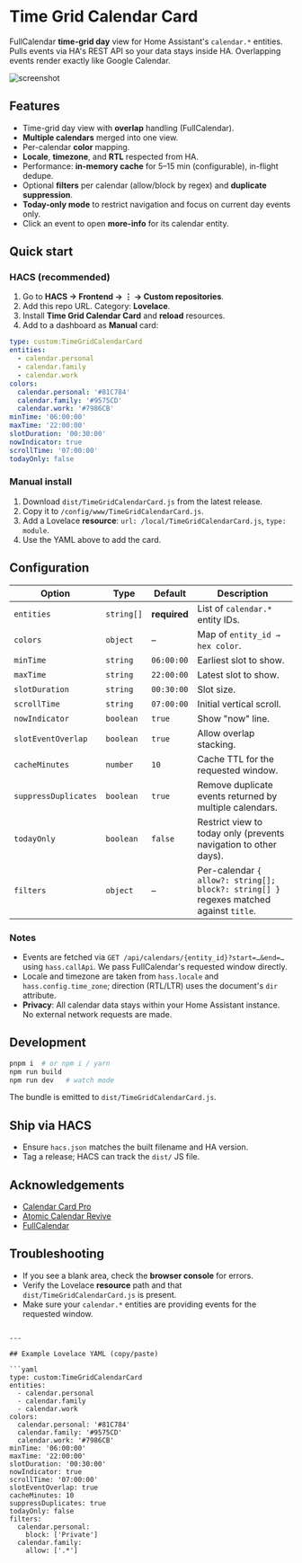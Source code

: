 # Time Grid Calendar Card

FullCalendar **time-grid day** view for Home Assistant's `calendar.*` entities. Pulls events via HA's REST API so your data stays inside HA. Overlapping events render exactly like Google Calendar.

![screenshot](./docs/screenshot.png)

## Features
- Time-grid day view with **overlap** handling (FullCalendar).
- **Multiple calendars** merged into one view.
- Per-calendar **color** mapping.
- **Locale**, **timezone**, and **RTL** respected from HA.
- Performance: **in-memory cache** for 5–15 min (configurable), in-flight dedupe.
- Optional **filters** per calendar (allow/block by regex) and **duplicate suppression**.
- **Today-only mode** to restrict navigation and focus on current day events only.
- Click an event to open **more-info** for its calendar entity.

## Quick start

### HACS (recommended)
1. Go to **HACS → Frontend → ⋮ → Custom repositories**.
2. Add this repo URL. Category: **Lovelace**.
3. Install **Time Grid Calendar Card** and **reload** resources.
4. Add to a dashboard as **Manual** card:

```yaml
type: custom:TimeGridCalendarCard
entities:
  - calendar.personal
  - calendar.family
  - calendar.work
colors:
  calendar.personal: '#81C784'
  calendar.family: '#9575CD'
  calendar.work: '#7986CB'
minTime: '06:00:00'
maxTime: '22:00:00'
slotDuration: '00:30:00'
nowIndicator: true
scrollTime: '07:00:00'
todayOnly: false
```

### Manual install

1. Download `dist/TimeGridCalendarCard.js` from the latest release.
2. Copy it to `/config/www/TimeGridCalendarCard.js`.
3. Add a Lovelace **resource**: `url: /local/TimeGridCalendarCard.js`, `type: module`.
4. Use the YAML above to add the card.

## Configuration

| Option               | Type       | Default      | Description                                                                            |
| -------------------- | ---------- | ------------ | -------------------------------------------------------------------------------------- |
| `entities`           | `string[]` | **required** | List of `calendar.*` entity IDs.                                                       |
| `colors`             | `object`   | –            | Map of `entity_id → hex color`.                                                        |
| `minTime`            | `string`   | `06:00:00`   | Earliest slot to show.                                                                 |
| `maxTime`            | `string`   | `22:00:00`   | Latest slot to show.                                                                   |
| `slotDuration`       | `string`   | `00:30:00`   | Slot size.                                                                             |
| `scrollTime`         | `string`   | `07:00:00`   | Initial vertical scroll.                                                               |
| `nowIndicator`       | `boolean`  | `true`       | Show "now" line.                                                                       |
| `slotEventOverlap`   | `boolean`  | `true`       | Allow overlap stacking.                                                                |
| `cacheMinutes`       | `number`   | `10`         | Cache TTL for the requested window.                                                    |
| `suppressDuplicates` | `boolean`  | `true`       | Remove duplicate events returned by multiple calendars.                                |
| `todayOnly`          | `boolean`  | `false`      | Restrict view to today only (prevents navigation to other days).                       |
| `filters`            | `object`   | –            | Per-calendar `{ allow?: string[]; block?: string[] }` regexes matched against `title`. |

### Notes

- Events are fetched via `GET /api/calendars/{entity_id}?start=…&end=…` using `hass.callApi`. We pass FullCalendar's requested window directly.
- Locale and timezone are taken from `hass.locale` and `hass.config.time_zone`; direction (RTL/LTR) uses the document's `dir` attribute.
- **Privacy**: All calendar data stays within your Home Assistant instance. No external network requests are made.

## Development

```bash
pnpm i  # or npm i / yarn
npm run build
npm run dev   # watch mode
```

The bundle is emitted to `dist/TimeGridCalendarCard.js`.

## Ship via HACS

- Ensure `hacs.json` matches the built filename and HA version.
- Tag a release; HACS can track the `dist/` JS file.

## Acknowledgements

- [Calendar Card Pro](https://github.com/alexpfau/calendar-card-pro)
- [Atomic Calendar Revive](https://github.com/totaldebug/atomic-calendar-revive)
- [FullCalendar](https://fullcalendar.io/)

## Troubleshooting

- If you see a blank area, check the **browser console** for errors.
- Verify the Lovelace **resource** path and that `dist/TimeGridCalendarCard.js` is present.
- Make sure your `calendar.*` entities are providing events for the requested window.

````

---

## Example Lovelace YAML (copy/paste)

```yaml
type: custom:TimeGridCalendarCard
entities:
  - calendar.personal
  - calendar.family
  - calendar.work
colors:
  calendar.personal: '#81C784'
  calendar.family: '#9575CD'
  calendar.work: '#7986CB'
minTime: '06:00:00'
maxTime: '22:00:00'
slotDuration: '00:30:00'
nowIndicator: true
scrollTime: '07:00:00'
slotEventOverlap: true
cacheMinutes: 10
suppressDuplicates: true
todayOnly: false
filters:
  calendar.personal:
    block: ['Private']
  calendar.family:
    allow: ['.*']
````
